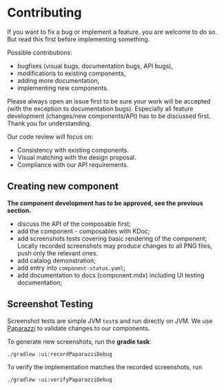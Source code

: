 # Contributing

If you want to fix a bug or implement a feature, you are welcome to do so. But read this first before implementing something.

Possible contributions:

- bugfixes (visual bugs, documentation bugs, API bugs),
- modifications to existing components,
- adding more documentation,
- implementing new components.

Please always open an issue first to be sure your work will be accepted (with the exception to documentation bugs). Especially all feature development (changes/new components/API) has to be discussed first. Thank you for understanding.

Our code review will focus on:

- Consistency with existing components.
- Visual matching with the design proposal.
- Compliance with our API requirements.

## Creating new component

**The component development has to be approved, see the previous section.**

- discuss the API of the composable first;
- add the component - composables with KDoc;
- add screenshots tests covering basic rendering of the component; Locally recorded screenshots may produce changes to all PNG files, push only the relevant ones.
- add catalog demonstration;
- add entry into `component-status.yaml`;
- add documentation to docs (component.mdx) including UI testing documentation;

## Screenshot Testing

Screenshot tests are simple JVM  `test`s and run directly on JVM. We
use [Paparazzi](https://github.com/cashapp/paparazzi) to validate changes to our components.

To generate new screenshots, run the **gradle task**:

`./gradlew :ui:recordPaparazziDebug`

To verify the implementation matches the recorded screenshots, run

`./gradlew :ui:verifyPaparazziDebug`
